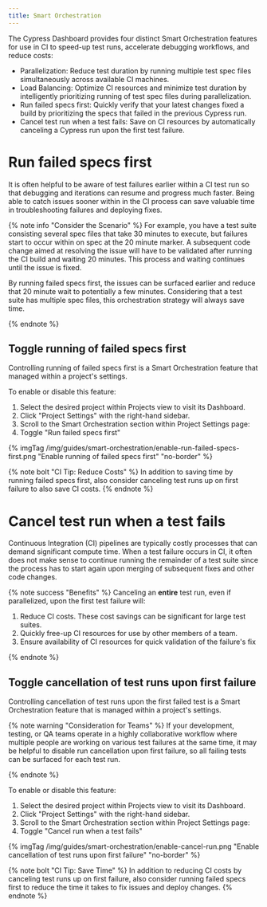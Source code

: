 ```yaml
---
title: Smart Orchestration
---
```


The Cypress Dashboard provides four distinct Smart Orchestration features for use in CI to speed-up test runs, accelerate debugging workflows, and reduce costs:

- Parallelization: Reduce test duration by running multiple test spec files simultaneously across available CI machines.  
- Load Balancing: Optimize CI resources and minimize test duration by intelligently prioritizing running of test spec files during parallelization.
- Run failed specs first: Quickly verify that your latest changes fixed a build by prioritizing the specs that failed in the previous Cypress run.
- Cancel test run when a test fails: Save on CI resources by automatically canceling a Cypress run upon the first test failure.

# Run failed specs first

It is often helpful to be aware of test failures earlier within a CI test run so that debugging and iterations can resume and progress much faster. Being able to catch issues sooner within in the CI process can save valuable time in troubleshooting failures and deploying fixes.

{% note info "Consider the Scenario" %}
For example, you have a test suite consisting several spec files that take 30 minutes to execute, but failures start to occur within on spec at the 20 minute marker. A subsequent code change aimed at resolving the issue will have to be validated after running the CI build and waiting 20 minutes. This process and waiting continues until the issue is fixed.

By running failed specs first, the issues can be surfaced earlier and reduce that 20 minute wait to potentially a few minutes. Considering that a test suite has multiple spec files, this orchestration strategy will always save time.

{% endnote %}

## Toggle running of failed specs first

Controlling running of failed specs first is a Smart Orchestration feature that managed within a project's settings.

To enable or disable this feature:

1. Select the desired project within Projects view to visit its Dashboard.
2. Click "Project Settings" with the right-hand sidebar.
3. Scroll to the Smart Orchestration section within Project Settings page:
4. Toggle "Run failed specs first"

{% imgTag /img/guides/smart-orchestration/enable-run-failed-specs-first.png "Enable running of failed specs first" "no-border" %}

{% note bolt "CI Tip: Reduce Costs" %}
In addition to saving time by running failed specs first, also consider canceling test runs up on first failure to also save CI costs.
{% endnote %}

# Cancel test run when a test fails

Continuous Integration (CI) pipelines are typically costly processes that can demand significant compute time. When a test failure occurs in CI, it often does not make sense to continue running the remainder of a test suite since the process has to start again upon merging of subsequent fixes and other code changes.

{% note success "Benefits" %}
Canceling an **entire** test run, even if parallelized, upon the first test failure will:

1. Reduce CI costs. These cost savings can be significant for large test suites.
2. Quickly free-up CI resources for use by other members of a team.
3. Ensure availability of CI resources for quick validation of the failure's fix

{% endnote %}

## Toggle cancellation of test runs upon first failure

Controlling cancellation of test runs upon the first failed test is a Smart Orchestration feature that is managed within a project's settings.

{% note warning "Consideration for Teams" %}
If your development, testing, or QA teams operate in a highly collaborative workflow where multiple people are working on various test failures at the same time, it may be helpful to disable run cancellation upon first failure, so all failing tests can be surfaced for each test run.

{% endnote %}

To enable or disable this feature:

1. Select the desired project within Projects view to visit its Dashboard.
2. Click "Project Settings" with the right-hand sidebar.
3. Scroll to the Smart Orchestration section within Project Settings page:
4. Toggle "Cancel run when a test fails"

{% imgTag /img/guides/smart-orchestration/enable-cancel-run.png "Enable cancellation of test runs upon first failure" "no-border" %}

{% note bolt "CI Tip: Save Time" %}
In addition to reducing CI costs by canceling test runs up on first failure, also consider running failed specs first to reduce the time it takes to fix issues and deploy changes.
{% endnote %}
